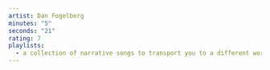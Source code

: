 ```yaml
---
artist: Dan Fogelberg
minutes: "5"
seconds: "21"
rating: 7
playlists:
  - a collection of narrative songs to transport you to a different world
---
```

